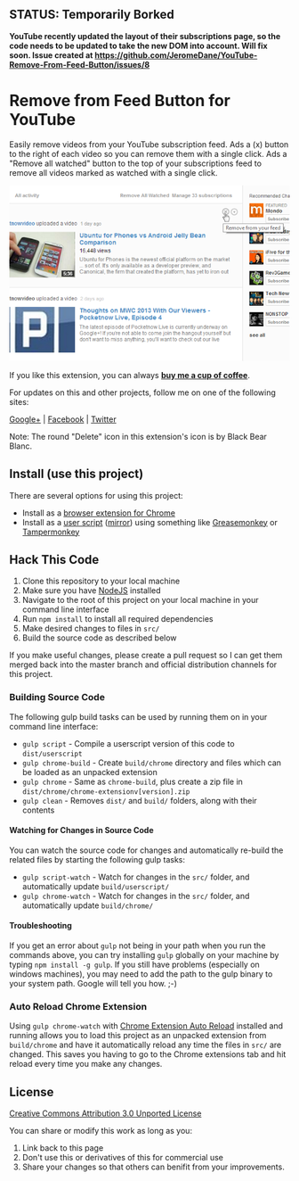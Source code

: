 ## STATUS: Temporarily Borked

**YouTube recently updated the layout of their subscriptions page, so the code needs to be updated to take the new DOM into account. Will fix soon. Issue created at https://github.com/JeromeDane/YouTube-Remove-From-Feed-Button/issues/8**

# Remove from Feed Button for YouTube

Easily remove videos from your YouTube subscription feed. Ads a (x) button to the right of each video so you can remove them with a single click. Ads a "Remove all watched" button to the top of your subscriptions feed to remove all videos marked as watched with a single click.

![screen shot](https://github.com/JeromeDane/YouTube-Remove-From-Feed-Button/blob/master/screenshots/screenshot-640x400.png?raw=true)

If you like this extension, you can always **[buy me a cup of coffee](https://www.paypal.com/cgi-bin/webscr?cmd=_s-xclick&hosted_button_id=KF2QJ87Q37PFJ)**.

For updates on this and other projects, follow me on one of the following sites:

[Google+](https://plus.google.com/107905455800180378660/posts) |
[Facebook](https://www.facebook.com/Dane.Jerome) |
[Twitter](https://twitter.com/JeromeDane)

Note: The round "Delete" icon in this extension's icon is by Black Bear Blanc.

## Install (use this project)

There are several options for using this project:

* Install as a [browser extension for Chrome](https://chrome.google.com/webstore/detail/remove-from-feed-button-f/ogclfblkiagkkfpdbbbphchgfkieecml)
* Install as a [user script](https://greasyfork.org/en/scripts/13182-remove-from-feed-button-for-youtube) ([mirror](https://openuserjs.org/scripts/JeromeD/Remove_from_Feed_Button_for_YouTube)) using something like [Greasemonkey](https://addons.mozilla.org/en-us/firefox/addon/greasemonkey/) or [Tampermonkey](https://chrome.google.com/webstore/detail/tampermonkey/dhdgffkkebhmkfjojejmpbldmpobfkfo?)

## Hack This Code

1. Clone this repository to your local machine
2. Make sure you have [NodeJS](https://nodejs.org) installed
3. Navigate to the root of this project on your local machine in your command line interface
4. Run `npm install` to install all required dependencies
5. Make desired changes to files in `src/`
6. Build the source code as described below

If you make useful changes, please create a pull request so I can get them merged back into the master branch and official distribution channels for this project.

### Building Source Code

The following gulp build tasks can be used by running them on in your command line interface:

* `gulp script` - Compile a userscript version of this code to `dist/userscript`
* `gulp chrome-build` - Create `build/chrome` directory and files which can be loaded as an unpacked extension
* `gulp chrome` - Same as `chrome-build`, plus create a zip file in `dist/chrome/chrome-extensionv[version].zip`
* `gulp clean` - Removes `dist/` and `build/` folders, along with their contents

#### Watching for Changes in Source Code

You can watch the source code for changes and automatically re-build the related files by starting the following gulp tasks:

* `gulp script-watch` - Watch for changes in the `src/` folder, and automatically update `build/userscript/`
* `gulp chrome-watch` - Watch for changes in the `src/` folder, and automatically update `build/chrome/`

#### Troubleshooting

If you get an error about `gulp` not being in your path when you run the commands above, you can try installing `gulp` globally on your machine by typing `npm install -g gulp`. If you still have problems (especially on windows machines), you may need to add the path to the gulp binary to your system path. Google will tell you how. ;-)

### Auto Reload Chrome Extension

Using `gulp chrome-watch` with [Chrome Extension Auto Reload](https://github.com/JeromeDane/chrome-extension-auto-reload) installed and running allows you to load this project as an unpacked extension from `build/chrome` and have it automatically reload any time the files in `src/` are changed. This saves you having to go to the Chrome extensions tab and hit reload every time you make any changes.

## License 

[Creative Commons Attribution 3.0 Unported License](http://creativecommons.org/licenses/by-nc-sa/3.0/)

You can share or modify this work as long as you:

1. Link back to this page
2. Don't use this or derivatives of this for commercial use
3. Share your changes so that others can benifit from your improvements. 
